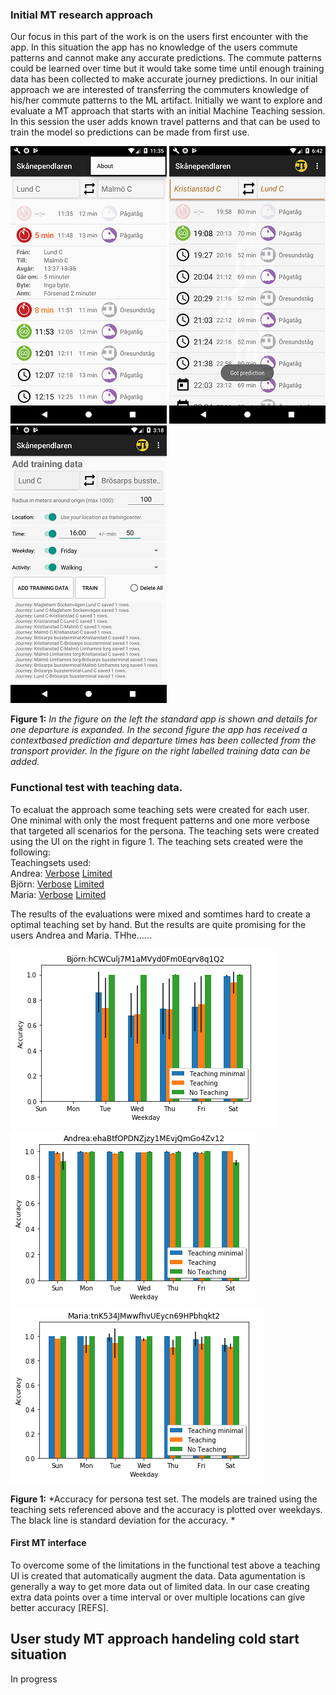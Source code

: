 ### Initial MT research approach
Our focus in this part of the work is on the users first encounter with the app. In this situation the app has no knowledge of the users commute patterns and cannot make any accurate predictions. The commute patterns could be learned over time but it would take some time until enough training data has been collected to make accurate journey predictions. In our initial approach we are interested of transferring the commuters knowledge of his/her commute patterns to the ML artifact. Initially we want to explore and evaluate a MT approach that starts with an initial Machine Teaching session. In this session the user adds known travel patterns and that can be used to train the model so predictions can be made from first use.

![Backend](../images/small_detail_search.png)
![Backend](../images/small_prediction.png)
![Backend](../images/training.png)

**Figure 1:** *In the figure on the left the standard app is shown and details for one departure is expanded. In the second figure the app has received a contextbased prediction and departure times has been collected from the transport provider. In the figure on the right labelled training data can be added.*

### Functional test with teaching data.
To ecaluat the approach some teaching sets were created for each user. One minimal with only the most frequent patterns and one more verbose that targeted all scenarios for the persona. The teaching sets were created using the UI on the right in figure 1. The teaching sets created were the following:
<br>Teachingsets used:<br>
Andrea:
[Verbose](../data/ehaBtfOPDNZjzy1MEvjQmGo4Zv12_teaching_set.csv)
[Limited](../data/ehaBtfOPDNZjzy1MEvjQmGo4Zv12_teaching_set_minimal.csv)
<br>Björn:
[Verbose](../data/hCWCulj7M1aMVyd0Fm0Eqrv8q1Q2_teaching_set.csv)
[Limited](../data/hCWCulj7M1aMVyd0Fm0Eqrv8q1Q2_teaching_set_minimal.csv)
<br>Maria:
[Verbose](../data/tnK534JMwwfhvUEycn69HPbhqkt2_teaching_set.csv)
[Limited](../data/tnK534JMwwfhvUEycn69HPbhqkt2_teaching_set_minimal.csv)

The results of the evaluations were mixed and somtimes hard to create a optimal teaching set by hand. But the results are quite promising for the users Andrea and Maria. THhe......

![](../images/teach1_bjorn.png)
![](../images/teach1_andrea.png)
![](../images/teach1_maria.png)

**Figure 1:** *Accuracy for persona test set. The models are trained using the teaching sets referenced above and the accuracy is plotted over weekdays. The black line is standard deviation for the accuracy. *

#### First MT interface
To overcome some of the limitations in the functional test above a teaching UI is created that automatically augment the data. Data agumentation is generally a way to get more data out of limited data. In our case creating extra data points over a time interval or over multiple locations can give better accuracy [REFS].
 
## User study MT approach handeling cold start situation
In progress

